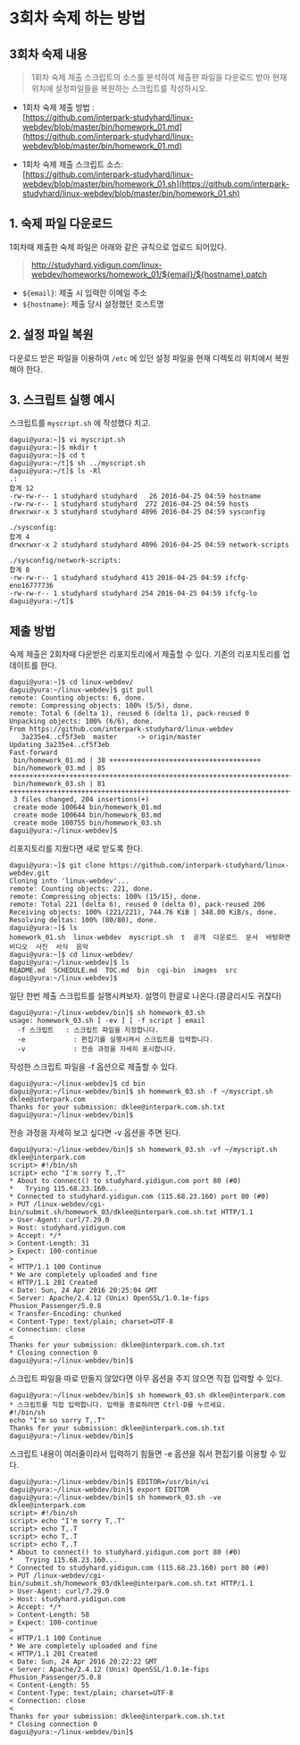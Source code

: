 # 3회차 숙제 하는 방법

## 3회차 숙제 내용

> 1회차 숙제 제출 스크립트의 소스를 분석하여 제출한 파일을 다운로드 받아 현재 위치에 설정파일들을 복원하는 스크립트를 작성하시오.

* 1회차 숙제 제출 방법 :   
[https://github.com/interpark-studyhard/linux-webdev/blob/master/bin/homework_01.md](https://github.com/interpark-studyhard/linux-webdev/blob/master/bin/homework_01.md)

* 1회차 숙제 제출 스크립트 소스:   
[https://github.com/interpark-studyhard/linux-webdev/blob/master/bin/homework_01.sh](https://github.com/interpark-studyhard/linux-webdev/blob/master/bin/homework_01.sh)

## 1. 숙제 파일 다운로드

1회차때 제출한 숙제 파일은 아래와 같은 규칙으로 업로드 되어있다.

> http://studyhard.yidigun.com/linux-webdev/homeworks/homework_01/${email}/${hostname}.patch

* `${email}`: 제출 시 입력한 이메일 주소
* `${hostname}`: 제출 당시 설정했던 호스트명


## 2. 설정 파일 복원

다운로드 받은 파일을 이용하여 `/etc` 에 있던 설정 파일을 현재 디렉토리 위치에서 복원해야 한다.

## 3. 스크립트 실행 예시

스크립트를 `myscript.sh` 에 작성했다 치고.

    dagui@yura:~]$ vi myscript.sh
    dagui@yura:~]$ mkdir t
    dagui@yura:~]$ cd t
    dagui@yura:~/t]$ sh ../myscript.sh
    dagui@yura:~/t]$ ls -Rl
    .:
    합계 12
    -rw-rw-r-- 1 studyhard studyhard   26 2016-04-25 04:59 hostname
    -rw-rw-r-- 1 studyhard studyhard  272 2016-04-25 04:59 hosts
    drwxrwxr-x 3 studyhard studyhard 4096 2016-04-25 04:59 sysconfig
    
    ./sysconfig:
    합계 4
    drwxrwxr-x 2 studyhard studyhard 4096 2016-04-25 04:59 network-scripts
    
    ./sysconfig/network-scripts:
    합계 8
    -rw-rw-r-- 1 studyhard studyhard 413 2016-04-25 04:59 ifcfg-eno16777736
    -rw-rw-r-- 1 studyhard studyhard 254 2016-04-25 04:59 ifcfg-lo
    dagui@yura:~/t]$ 

## 제출 방법

숙제 제출은 2회차때 다운받은 리포지토리에서 제출할 수 있다. 기존의 리포지토리를 업데이트를 한다.

    dagui@yura:~]$ cd linux-webdev/
    dagui@yura:~/linux-webdev]$ git pull
    remote: Counting objects: 6, done.
    remote: Compressing objects: 100% (5/5), done.
    remote: Total 6 (delta 1), reused 6 (delta 1), pack-reused 0
    Unpacking objects: 100% (6/6), done.
    From https://github.com/interpark-studyhard/linux-webdev
       3a235e4..cf5f3eb  master     -> origin/master
    Updating 3a235e4..cf5f3eb
    Fast-forward
     bin/homework_01.md | 38 ++++++++++++++++++++++++++++++++++++++
     bin/homework_03.md | 85 +++++++++++++++++++++++++++++++++++++++++++++++++++++++++++++++++++++++++++++++++++++
     bin/homework_03.sh | 81 +++++++++++++++++++++++++++++++++++++++++++++++++++++++++++++++++++++++++++++++++
     3 files changed, 204 insertions(+)
     create mode 100644 bin/homework_01.md
     create mode 100644 bin/homework_03.md
     create mode 100755 bin/homework_03.sh
    dagui@yura:~/linux-webdev]$

리포지토리를 지웠다면 새로 받도록 한다.

    dagui@yura:~]$ git clone https://github.com/interpark-studyhard/linux-webdev.git
    Cloning into 'linux-webdev'...
    remote: Counting objects: 221, done.
    remote: Compressing objects: 100% (15/15), done.
    remote: Total 221 (delta 6), reused 0 (delta 0), pack-reused 206
    Receiving objects: 100% (221/221), 744.76 KiB | 348.00 KiB/s, done.
    Resolving deltas: 100% (80/80), done.
    dagui@yura:~]$ ls
    homework_01.sh  linux-webdev  myscript.sh  t  공개  다운로드  문서  바탕화면  비디오  사진  서식  음악
    dagui@yura:~]$ cd linux-webdev/
    dagui@yura:~/linux-webdev]$ ls
    README.md  SCHEDULE.md  TOC.md  bin  cgi-bin  images  src
    dagui@yura:~/linux-webdev]$

일단 한번 제출 스크립트를 실행시켜보자. 설명이 한글로 나온다.(콩글리시도 귀찮다)

    dagui@yura:~/linux-webdev/bin]$ sh homework_03.sh
    usage: homework_03.sh [ -ev ] [ -f script ] email
      -f 스크립트   : 스크립트 파일을 지정합니다.
      -e            : 편집기를 실행시켜서 스크립트를 입력합니다.
      -v            : 전송 과정을 자세히 표시합니다.

작성한 스크립트 파일을 -f 옵션으로 제출할 수 있다.

    dagui@yura:~/linux-webdev]$ cd bin
    dagui@yura:~/linux-webdev/bin]$ sh homework_03.sh -f ~/myscript.sh dklee@interpark.com
    Thanks for your submission: dklee@interpark.com.sh.txt
    dagui@yura:~/linux-webdev/bin]$

전송 과정을 자세히 보고 싶다면 -v 옵션을 주면 된다.

    dagui@yura:~/linux-webdev/bin]$ sh homework_03.sh -vf ~/myscript.sh dklee@interpark.com
    script> #!/bin/sh
    script> echo "I'm sorry T,.T"
    * About to connect() to studyhard.yidigun.com port 80 (#0)
    *   Trying 115.68.23.160...
    * Connected to studyhard.yidigun.com (115.68.23.160) port 80 (#0)
    > PUT /linux-webdev/cgi-bin/submit.sh/homework_03/dklee@interpark.com.sh.txt HTTP/1.1
    > User-Agent: curl/7.29.0
    > Host: studyhard.yidigun.com
    > Accept: */*
    > Content-Length: 31
    > Expect: 100-continue
    >
    < HTTP/1.1 100 Continue
    * We are completely uploaded and fine
    < HTTP/1.1 201 Created
    < Date: Sun, 24 Apr 2016 20:25:04 GMT
    < Server: Apache/2.4.12 (Unix) OpenSSL/1.0.1e-fips Phusion_Passenger/5.0.8
    < Transfer-Encoding: chunked
    < Content-Type: text/plain; charset=UTF-8
    < Connection: close
    <
    Thanks for your submission: dklee@interpark.com.sh.txt
    * Closing connection 0
    dagui@yura:~/linux-webdev/bin]$

스크립트 파일을 따로 만들지 않았다면 아무 옵션을 주지 않으면 직접 입력할 수 있다.

    dagui@yura:~/linux-webdev/bin]$ sh homework_03.sh dklee@interpark.com
    * 스크립트를 직접 입력합니다. 입력을 종료하려면 Ctrl-D를 누르세요.
    #!/bin/sh
    echo "I'm so sorry T,.T"
    Thanks for your submission: dklee@interpark.com.sh.txt
    dagui@yura:~/linux-webdev/bin]$

스크립트 내용이 여러줄이라서 입력하기 힘들면 -e 옵션을 줘서 편집기를 이용할 수 있다.

    dagui@yura:~/linux-webdev/bin]$ EDITOR=/usr/bin/vi
    dagui@yura:~/linux-webdev/bin]$ export EDITOR
    dagui@yura:~/linux-webdev/bin]$ sh homework_03.sh -ve dklee@interpark.com
    script> #!/bin/sh
    script> echo "I'm sorry T,.T"
    script> echo T,.T
    script> echo T,.T
    script> echo T,.T
    * About to connect() to studyhard.yidigun.com port 80 (#0)
    *   Trying 115.68.23.160...
    * Connected to studyhard.yidigun.com (115.68.23.160) port 80 (#0)
    > PUT /linux-webdev/cgi-bin/submit.sh/homework_03/dklee@interpark.com.sh.txt HTTP/1.1
    > User-Agent: curl/7.29.0
    > Host: studyhard.yidigun.com
    > Accept: */*
    > Content-Length: 58
    > Expect: 100-continue
    >
    < HTTP/1.1 100 Continue
    * We are completely uploaded and fine
    < HTTP/1.1 201 Created
    < Date: Sun, 24 Apr 2016 20:22:22 GMT
    < Server: Apache/2.4.12 (Unix) OpenSSL/1.0.1e-fips Phusion_Passenger/5.0.8
    < Content-Length: 55
    < Content-Type: text/plain; charset=UTF-8
    < Connection: close
    <
    Thanks for your submission: dklee@interpark.com.sh.txt
    * Closing connection 0
    dagui@yura:~/linux-webdev/bin]$


